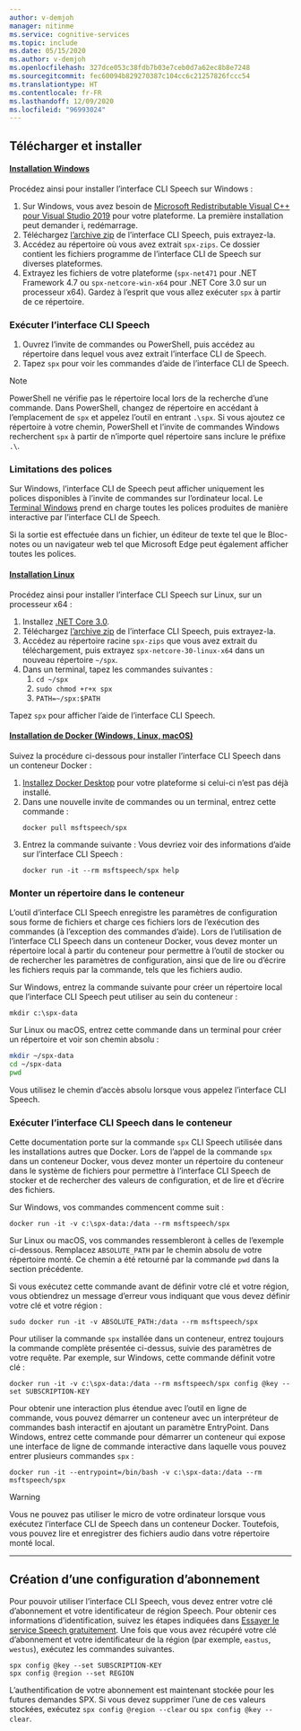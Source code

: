 ```yaml
---
author: v-demjoh
manager: nitinme
ms.service: cognitive-services
ms.topic: include
ms.date: 05/15/2020
ms.author: v-demjoh
ms.openlocfilehash: 327dce053c38fdb7b03e7ceb0d7a62ec8b8e7248
ms.sourcegitcommit: fec60094b829270387c104cc6c21257826fccc54
ms.translationtype: HT
ms.contentlocale: fr-FR
ms.lasthandoff: 12/09/2020
ms.locfileid: "96993024"
---
```

## <a name="download-and-install"></a>Télécharger et installer

#### <a name="windows-install"></a>[Installation Windows](#tab/windowsinstall)

Procédez ainsi pour installer l’interface CLI Speech sur Windows :

1. Sur Windows, vous avez besoin de [Microsoft Redistributable Visual C++ pour Visual Studio 2019](https://support.microsoft.com/help/2977003/the-latest-supported-visual-c-downloads) pour votre plateforme. La première installation peut demander i, redémarrage.
2. Téléchargez [l’archive zip](https://aka.ms/speech/spx-zips.zip) de l’interface CLI Speech, puis extrayez-la.
3. Accédez au répertoire où vous avez extrait `spx-zips`. Ce dossier contient les fichiers programme de l’interface CLI de Speech sur diverses plateformes. 
4. Extrayez les fichiers de votre plateforme (`spx-net471` pour .NET Framework 4.7 ou `spx-netcore-win-x64` pour .NET Core 3.0 sur un processeur x64). Gardez à l’esprit que vous allez exécuter `spx` à partir de ce répertoire.

### <a name="run-the-speech-cli"></a>Exécuter l’interface CLI Speech

1. Ouvrez l’invite de commandes ou PowerShell, puis accédez au répertoire dans lequel vous avez extrait l’interface CLI de Speech.  
2. Tapez `spx` pour voir les commandes d’aide de l’interface CLI de Speech.

> [!NOTE]
> PowerShell ne vérifie pas le répertoire local lors de la recherche d’une commande. Dans PowerShell, changez de répertoire en accédant à l’emplacement de `spx` et appelez l’outil en entrant `.\spx`.
> Si vous ajoutez ce répertoire à votre chemin, PowerShell et l’invite de commandes Windows recherchent `spx` à partir de n’importe quel répertoire sans inclure le préfixe `.\`.

### <a name="font-limitations"></a>Limitations des polices

Sur Windows, l’interface CLI de Speech peut afficher uniquement les polices disponibles à l’invite de commandes sur l’ordinateur local.
Le [Terminal Windows](https://www.microsoft.com/en-us/p/windows-terminal/9n0dx20hk701) prend en charge toutes les polices produites de manière interactive par l’interface CLI de Speech.

Si la sortie est effectuée dans un fichier, un éditeur de texte tel que le Bloc-notes ou un navigateur web tel que Microsoft Edge peut également afficher toutes les polices.

#### <a name="linux-install"></a>[Installation Linux](#tab/linuxinstall)

Procédez ainsi pour installer l’interface CLI Speech sur Linux, sur un processeur x64 :

1. Installez [.NET Core 3.0](https://dotnet.microsoft.com/download/dotnet-core/3.0).
2. Téléchargez [l’archive zip](https://aka.ms/speech/spx-zips.zip) de l’interface CLI Speech, puis extrayez-la.
3. Accédez au répertoire racine `spx-zips` que vous avez extrait du téléchargement, puis extrayez `spx-netcore-30-linux-x64` dans un nouveau répertoire `~/spx`.
4. Dans un terminal, tapez les commandes suivantes :
   1. `cd ~/spx`
   2. `sudo chmod +r+x spx`
   3. `PATH=~/spx:$PATH`

Tapez `spx` pour afficher l’aide de l’interface CLI Speech.

#### <a name="docker-install-windows-linux-macos"></a>[Installation de Docker (Windows, Linux, macOS)](#tab/dockerinstall)

Suivez la procédure ci-dessous pour installer l’interface CLI Speech dans un conteneur Docker :

1. <a href="https://www.docker.com/get-started" target="_blank">Installez Docker Desktop<span class="docon docon-navigate-external x-hidden-focus"></span></a> pour votre plateforme si celui-ci n’est pas déjà installé.
2. Dans une nouvelle invite de commandes ou un terminal, entrez cette commande : 
   ```shell   
   docker pull msftspeech/spx
   ```
3. Entrez la commande suivante : Vous devriez voir des informations d’aide sur l’interface CLI Speech : 
   ```shell 
   docker run -it --rm msftspeech/spx help
   ```

### <a name="mount-a-directory-in-the-container"></a>Monter un répertoire dans le conteneur

L’outil d’interface CLI Speech enregistre les paramètres de configuration sous forme de fichiers et charge ces fichiers lors de l’exécution des commandes (à l’exception des commandes d’aide).
Lors de l’utilisation de l’interface CLI Speech dans un conteneur Docker, vous devez monter un répertoire local à partir du conteneur pour permettre à l’outil de stocker ou de rechercher les paramètres de configuration, ainsi que de lire ou d’écrire les fichiers requis par la commande, tels que les fichiers audio.

Sur Windows, entrez la commande suivante pour créer un répertoire local que l’interface CLI Speech peut utiliser au sein du conteneur :

`mkdir c:\spx-data`

Sur Linux ou macOS, entrez cette commande dans un terminal pour créer un répertoire et voir son chemin absolu :

```bash
mkdir ~/spx-data
cd ~/spx-data
pwd
```

Vous utilisez le chemin d’accès absolu lorsque vous appelez l’interface CLI Speech.

### <a name="run-speech-cli-in-the-container"></a>Exécuter l’interface CLI Speech dans le conteneur

Cette documentation porte sur la commande `spx` CLI Speech utilisée dans les installations autres que Docker.
Lors de l’appel de la commande `spx` dans un conteneur Docker, vous devez monter un répertoire du conteneur dans le système de fichiers pour permettre à l’interface CLI Speech de stocker et de rechercher des valeurs de configuration, et de lire et d’écrire des fichiers.

Sur Windows, vos commandes commencent comme suit :

```shell
docker run -it -v c:\spx-data:/data --rm msftspeech/spx
```

Sur Linux ou macOS, vos commandes ressembleront à celles de l’exemple ci-dessous. Remplacez `ABSOLUTE_PATH` par le chemin absolu de votre répertoire monté. Ce chemin a été retourné par la commande `pwd` dans la section précédente. 

Si vous exécutez cette commande avant de définir votre clé et votre région, vous obtiendrez un message d’erreur vous indiquant que vous devez définir votre clé et votre région :
```shell   
sudo docker run -it -v ABSOLUTE_PATH:/data --rm msftspeech/spx
```

Pour utiliser la commande `spx` installée dans un conteneur, entrez toujours la commande complète présentée ci-dessus, suivie des paramètres de votre requête.
Par exemple, sur Windows, cette commande définit votre clé :

```shell
docker run -it -v c:\spx-data:/data --rm msftspeech/spx config @key --set SUBSCRIPTION-KEY
```

Pour obtenir une interaction plus étendue avec l’outil en ligne de commande, vous pouvez démarrer un conteneur avec un interpréteur de commandes bash interactif en ajoutant un paramètre EntryPoint.
Dans Windows, entrez cette commande pour démarrer un conteneur qui expose une interface de ligne de commande interactive dans laquelle vous pouvez entrer plusieurs commandes `spx` :
```shell
docker run -it --entrypoint=/bin/bash -v c:\spx-data:/data --rm msftspeech/spx
```

> [!WARNING]
> Vous ne pouvez pas utiliser le micro de votre ordinateur lorsque vous exécutez l’interface CLI de Speech dans un conteneur Docker. Toutefois, vous pouvez lire et enregistrer des fichiers audio dans votre répertoire monté local. 

<!-- Need to troubleshoot issues with docker pull image

### Optional: Create a command line shortcut

If you're running the the Speech CLI from a Docker container on Linux or macOS you can create a shortcut. 

Follow these instructions to create a shortcut:
1. Open `.bash_profile` with your favorite text editor. For example:
   ```shell
   nano ~/.bash_profile
   ```
2. Next, add this function to your `.bash_profile`. Make sure you update this function with the correct path to your mounted directory:
   ```shell   
   spx(){
       sudo docker run -it -v ABSOLUTE_PATH:/data --rm msftspeech/spx
   }
   ```
3. Source your profile:
   ```shell
   source ~/.bash_profile
   ```
4. Now instead of running `sudo docker run -it -v ABSOLUTE_PATH:/data --rm msftspeech/spx`, you can just type `spx` followed by arguments. For example: 
   ```shell
   // Get some help
   spx help recognize

   // Recognize speech from an audio file 
   spx recognize --file /mounted/directory/file.wav
   ```

> [!WARNING]
> If you change the mounted directory that Docker is referencing, you need to update the function in `.bash_profile`.
--->
***

## <a name="create-subscription-config"></a>Création d’une configuration d’abonnement

Pour pouvoir utiliser l’interface CLI Speech, vous devez entrer votre clé d’abonnement et votre identificateur de région Speech. Pour obtenir ces informations d’identification, suivez les étapes indiquées dans [Essayer le service Speech gratuitement](../overview.md#try-the-speech-service-for-free).
Une fois que vous avez récupéré votre clé d’abonnement et votre identificateur de la région (par exemple, `eastus`, `westus`), exécutez les commandes suivantes.

```shell
spx config @key --set SUBSCRIPTION-KEY
spx config @region --set REGION
```

L’authentification de votre abonnement est maintenant stockée pour les futures demandes SPX. Si vous devez supprimer l’une de ces valeurs stockées, exécutez `spx config @region --clear` ou `spx config @key --clear`.
